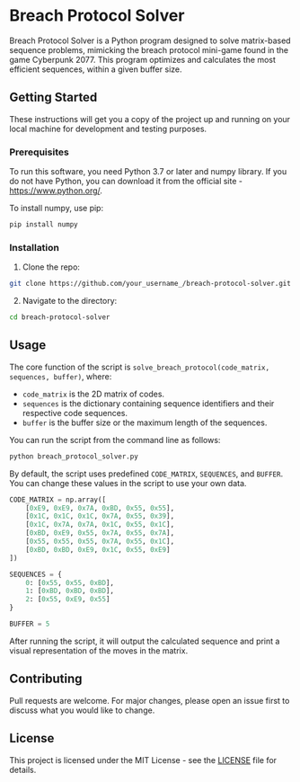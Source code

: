 # Breach Protocol Solver

Breach Protocol Solver is a Python program designed to solve matrix-based sequence problems, mimicking the breach protocol mini-game found in the game Cyberpunk 2077. This program optimizes and calculates the most efficient sequences, within a given buffer size.

## Getting Started

These instructions will get you a copy of the project up and running on your local machine for development and testing purposes.

### Prerequisites

To run this software, you need Python 3.7 or later and numpy library. If you do not have Python, you can download it from the official site - https://www.python.org/. 

To install numpy, use pip:

```bash
pip install numpy
```

### Installation

1. Clone the repo:
```bash
git clone https://github.com/your_username_/breach-protocol-solver.git
```

2. Navigate to the directory:
```bash
cd breach-protocol-solver
```

## Usage

The core function of the script is `solve_breach_protocol(code_matrix, sequences, buffer)`, where:
- `code_matrix` is the 2D matrix of codes.
- `sequences` is the dictionary containing sequence identifiers and their respective code sequences.
- `buffer` is the buffer size or the maximum length of the sequences.

You can run the script from the command line as follows:

```bash
python breach_protocol_solver.py
```

By default, the script uses predefined `CODE_MATRIX`, `SEQUENCES`, and `BUFFER`. You can change these values in the script to use your own data.

```python
CODE_MATRIX = np.array([
    [0xE9, 0xE9, 0x7A, 0xBD, 0x55, 0x55],
    [0x1C, 0x1C, 0x1C, 0x7A, 0x55, 0x39],
    [0x1C, 0x7A, 0x7A, 0x1C, 0x55, 0x1C],
    [0xBD, 0xE9, 0x55, 0x7A, 0x55, 0x7A],
    [0x55, 0x55, 0x55, 0x7A, 0x55, 0x1C],
    [0xBD, 0xBD, 0xE9, 0x1C, 0x55, 0xE9]
])

SEQUENCES = {
    0: [0x55, 0x55, 0xBD],
    1: [0xBD, 0xBD, 0xBD],
    2: [0x55, 0xE9, 0x55]
}

BUFFER = 5
```

After running the script, it will output the calculated sequence and print a visual representation of the moves in the matrix.

## Contributing

Pull requests are welcome. For major changes, please open an issue first to discuss what you would like to change.

## License

This project is licensed under the MIT License - see the [LICENSE](LICENSE) file for details.
